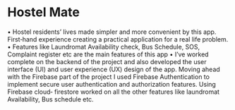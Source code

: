 # Hostel Mate
• Hostel residents’ lives made simpler and more convenient by this app. First‑hand experience creating a practical application for a real life problem.
• Features like Laundromat Availability check, Bus Schedule, SOS, Complaint register etc are the main features of this app
• I’ve worked complete on the backend of the project and also developed the user interface (UI) and user experience (UX) design of the app.
Moving ahead with the Firebase part of the project I used Firebase Authentication to implement secure user authentication and authorization features. Using Firebase cloud‑ firestore worked on all the other features like laundromat Availability, Bus schedule etc.

